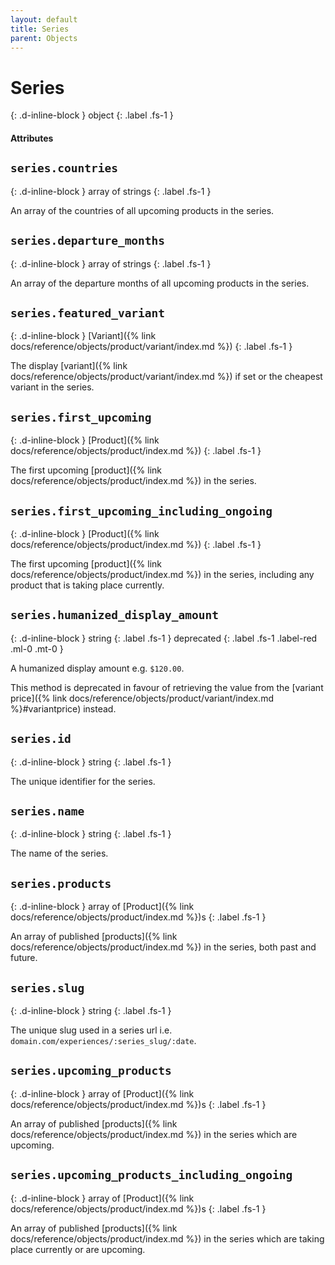 ```yaml
---
layout: default
title: Series
parent: Objects
---
```


# Series
{: .d-inline-block }
object
{: .label .fs-1 }

#### Attributes

## `series.countries`
{: .d-inline-block }
array of strings
{: .label .fs-1 }

An array of the countries of all upcoming products in the series.

## `series.departure_months`
{: .d-inline-block }
array of strings
{: .label .fs-1 }

An array of the departure months of all upcoming products in the series.

## `series.featured_variant`
{: .d-inline-block }
[Variant]({% link docs/reference/objects/product/variant/index.md %})
{: .label .fs-1 }

The display [variant]({% link docs/reference/objects/product/variant/index.md %}) if set or the cheapest variant in the series.

## `series.first_upcoming`
{: .d-inline-block }
[Product]({% link docs/reference/objects/product/index.md %})
{: .label .fs-1 }

The first upcoming [product]({% link docs/reference/objects/product/index.md %}) in the series.

## `series.first_upcoming_including_ongoing`
{: .d-inline-block }
[Product]({% link docs/reference/objects/product/index.md %})
{: .label .fs-1 }

The first upcoming [product]({% link docs/reference/objects/product/index.md %}) in the series, including any product that is taking place currently.

## `series.humanized_display_amount`
{: .d-inline-block }
string
{: .label .fs-1 }
deprecated
{: .label .fs-1 .label-red .ml-0 .mt-0 }

A humanized display amount e.g. `$120.00`.

This method is deprecated in favour of retrieving the value from the [variant price]({% link docs/reference/objects/product/variant/index.md %}#variantprice) instead.

## `series.id`
{: .d-inline-block }
string
{: .label .fs-1 }

The unique identifier for the series.

## `series.name`
{: .d-inline-block }
string
{: .label .fs-1 }

The name of the series.

## `series.products`
{: .d-inline-block }
array of [Product]({% link docs/reference/objects/product/index.md %})s
{: .label .fs-1 }

An array of published [products]({% link docs/reference/objects/product/index.md %}) in the series, both past and future.

## `series.slug`
{: .d-inline-block }
string
{: .label .fs-1 }

The unique slug used in a series url i.e. `domain.com/experiences/:series_slug/:date`.

## `series.upcoming_products`
{: .d-inline-block }
array of [Product]({% link docs/reference/objects/product/index.md %})s
{: .label .fs-1 }

An array of published [products]({% link docs/reference/objects/product/index.md %}) in the series which are upcoming.

## `series.upcoming_products_including_ongoing`
{: .d-inline-block }
array of [Product]({% link docs/reference/objects/product/index.md %})s
{: .label .fs-1 }

An array of published [products]({% link docs/reference/objects/product/index.md %}) in the series which are taking place currently or are upcoming.

